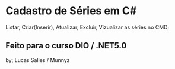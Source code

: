# Cadastro de Séries em C# 
Listar, Criar(Inserir), Atualizar, Excluir, Vizualizar as séries no CMD;

Feito para o curso DIO / .NET5.0
-
by; Lucas Salles / Munnyz
